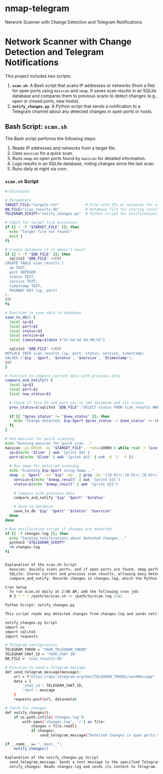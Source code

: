 # nmap-telegram
Network Scanner with Change Detection and Telegram Notifications
# Network Scanner with Change Detection and Telegram Notifications

This project includes two scripts:

1. **`scan.sh`**: A Bash script that scans IP addresses or networks (from a file) for open ports using `masscan` and `nmap`. It saves scan results in an SQLite database and compares them to previous scans to detect changes (e.g., open or closed ports, new hosts).
2. **`notify_changes.py`**: A Python script that sends a notification to a Telegram channel about any detected changes in open ports or hosts.

## Bash Script: `scan.sh`

The Bash script performs the following steps:
1. Reads IP addresses and networks from a target file.
2. Uses `masscan` for a quick scan.
3. Runs `nmap` on open ports found by `masscan` for detailed information.
4. Logs results in an SQLite database, noting changes since the last scan.
5. Runs daily at night via cron.

### `scan.sh` Script

```bash
#!/bin/bash

# Parameters
TARGET_FILE="targets.txt"            # File with IPs or networks for scanning
DB_FILE="scan_results.db"            # Database file for storing results
TELEGRAM_SCRIPT="notify_changes.py"  # Python script for notifications

# Check for target file existence
if [[ ! -f "$TARGET_FILE" ]]; then
  echo "Target file not found!"
  exit 1
fi

# Create database if it doesn't exist
if [[ ! -f "$DB_FILE" ]]; then
  sqlite3 "$DB_FILE" <<EOF
CREATE TABLE scan_results (
  ip TEXT,
  port INTEGER,
  status TEXT,
  service TEXT,
  timestamp TEXT,
  PRIMARY KEY (ip, port)
);
EOF
fi

# Function to save data to database
save_to_db() {
  local ip=$1
  local port=$2
  local status=$3
  local service=$4
  local timestamp=$(date +"%Y-%m-%d %H:%M:%S")

  sqlite3 "$DB_FILE" <<EOF
REPLACE INTO scan_results (ip, port, status, service, timestamp)
VALUES ('$ip', $port, '$status', '$service', '$timestamp');
EOF
}

# Function to compare current data with previous data
compare_and_notify() {
  local ip=$1
  local port=$2
  local new_status=$3

  # Check if this IP and port was in the database and its status
  prev_status=$(sqlite3 "$DB_FILE" "SELECT status FROM scan_results WHERE ip='$ip' AND port=$port;")
  
  if [[ "$prev_status" != "$new_status" ]]; then
    echo "Change detected: $ip:$port $prev_status -> $new_status" >> changes.log
  fi
}

# Run masscan for quick scanning
echo "Running masscan for quick scan..."
masscan -p1-65535 -iL "$TARGET_FILE" --rate=10000 | while read -r line; do
  ip=$(echo "$line" | awk '{print $6}')
  port=$(echo "$line" | awk '{print $4}' | cut -d '/' -f 1)
  
  # Run nmap for detailed scanning
  echo "Scanning $ip:$port using nmap..."
  nmap -p "$port" -sV "$ip" -oG - | grep -Eo "([0-9]+\.[0-9]+\.[0-9]+\.[0-9]+|open|closed|filtered|SERVICE)" | while read -r nmap_result; do
    service=$(echo "$nmap_result" | awk '{print $3}')
    status=$(echo "$nmap_result" | awk '{print $2}')
    
    # Compare with previous data
    compare_and_notify "$ip" "$port" "$status"

    # Save to database
    save_to_db "$ip" "$port" "$status" "$service"
  done
done

# Run notification script if changes are detected
if [[ -f changes.log ]]; then
  echo "Sending notifications about detected changes..."
  python3 "$TELEGRAM_SCRIPT"
  rm changes.log
fi


Explanation of the scan.sh Script
  masscan: Quickly scans ports, and if open ports are found, nmap performs a detailed scan on each IP/port.
  SQLite: Stores current and previous scan results, allowing easy detection of changes.
  compare_and_notify: Records changes in changes.log, which the Python notification script later processes.

Cron Setup
  To run scan.sh daily at 2:00 AM, add the following cron job:
  0 2 * * * /path/to/scan.sh >> /path/to/scan.log 2>&1

Python Script: notify_changes.py

This script reads any detected changes from changes.log and sends notifications via Telegram.

notify_changes.py Script
import os
import sqlite3
import requests

# Telegram configuration
TELEGRAM_TOKEN = 'YOUR_TELEGRAM_TOKEN'
TELEGRAM_CHAT_ID = 'YOUR_CHAT_ID'
DB_FILE = 'scan_results.db'

# Function to send a Telegram message
def send_telegram_message(message):
    url = f"https://api.telegram.org/bot{TELEGRAM_TOKEN}/sendMessage"
    data = {
        'chat_id': TELEGRAM_CHAT_ID,
        'text': message
    }
    requests.post(url, data=data)

# Check for changes
def notify_changes():
    if os.path.isfile('changes.log'):
        with open('changes.log', 'r') as file:
            changes = file.read()
            if changes:
                send_telegram_message("Detected changes in open ports:\n" + changes)

if __name__ == "__main__":
    notify_changes()

Explanation of the notify_changes.py Script
  send_telegram_message: Sends a text message to the specified Telegram chat.
  notify_changes: Reads changes.log and sends its content to Telegram.

